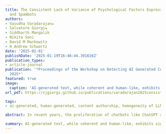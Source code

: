 ```yaml
---
title: The Consistent Lack of Variance of Psychological Factors Expressed by LLMs
  and Spambots
authors:
- Vasudha Varadarajan★
- Salvatore Giorgi★
- Siddharth Mangalik
- Nikita Soni
- David M Markowitz
- H Andrew Schwartz
date: '2025-01-01'
publishDate: '2025-01-19T16:46:44.391616Z'
publication_types:
- article-journal
publication: '*Proceedings of the Workshop on Detecting AI Generated Content at COLING
  2025*'
featured: true
image:
  caption: 'AI-generated text, while coherent and human-like, exhibits significantly less variation in psychological traits compared to human-authored content, consistently modeling an "average" human personality.'
url_pdf: https://sjgiorgi.github.io/publications/varadarajan2025consistent.pdf

tags:
- ai-generated, human-generated, content authorship, homogeneity of LLM text

abstract: In recent years, the proliferation of chatbots like ChatGPT and Claude has led to an increasing volume of AI-generated text. While the text itself is convincingly coherent and human-like, the variety of expressed of human attributes may still be limited. Using theoretical individual differences, the fundamental psychological traits which distinguish people, this study reveals a distinctive characteristic of such content-- AI-generations exhibit remarkably limited variation in inferrable psychological traits compared to human-authored texts. We present a review and study across multiple datasets spanning various domains. We find that AI-generated text consistently models the authorship of an "average" human with such little variation that, on aggregate, it is clearly distinguishable from human-written texts using unsupervised methods (i.e., without using ground truth labels). Our results show that (1) fundamental human traits are able to accurately distinguish human- and machine-generated text and (2) current generation capabilities fail to capture a diverse range of human traits.

summary: AI-generated text, while coherent and human-like, exhibits significantly less variation in psychological traits compared to human-authored content, consistently modeling an "average" human personality. This limitation makes AI text distinguishable from human writing through analysis of fundamental human traits, revealing current AI's inability to capture the full spectrum of human psychological diversity.
---
```



